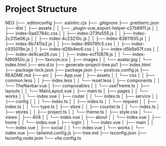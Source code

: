 # Project Structure

NEO
├── .editorconfig
├── .eslintrc.cjs
├── .gitignore
├── .prettierrc.json
├── dist
│   ├── assets
│   │   ├── _plugin-vue_export-helper-c27b6911.js
│   │   ├── index-0ad2784c.css
│   │   ├── index-273fa555.js
│   │   ├── index-2c315e06.js
│   │   ├── index-4c23210c.js
│   │   ├── index-83811935.js
│   │   ├── index-8b7411e2.js
│   │   ├── index-99078fc5.css
│   │   ├── index-c935019e.js
│   │   ├── index-d26b4ec6.css
│   │   ├── index-d5b9a57f.css
│   │   ├── index-de9cae26.css
│   │   ├── index-ecf10878.js
│   │   └── index-fd90950c.js
│   ├── favicon.ico
│   ├── images
│   │   └── avatar.jpg
│   └── index.html
├── env.d.ts
├── generate-project-tree.ps1
├── index.html
├── package-lock.json
├── package.json
├── postcss.config.js
├── README.md
├── src
│   ├── App.vue
│   ├── assets
│   │   └── css
│   │       ├── common.less
│   │       ├── index.less
│   │       └── reset.less
│   ├── components
│   │   └── TheNavbar.vue
│   ├── composables
│   │   └── useTheme.ts
│   ├── layouts
│   │   └── MainLayout.vue
│   ├── main.ts
│   ├── pages
│   │   └── works
│   │       └── index.vue
│   ├── router
│   │   └── index.ts
│   ├── service
│   │   ├── config
│   │   │   └── index.ts
│   │   ├── index.ts
│   │   └── request
│   │       ├── index.ts
│   │       └── type.ts
│   ├── store
│   │   ├── counter.ts
│   │   └── index.ts
│   ├── stores
│   │   ├── project.ts
│   │   └── theme.ts
│   ├── style.css
│   └── views
│       ├── 404
│       │   └── index.vue
│       ├── about
│       │   └── index.vue
│       ├── home
│       │   └── index.vue
│       ├── login
│       │   └── index.vue
│       ├── main
│       │   └── index.vue
│       ├── social
│       │   └── index.vue
│       └── works
│           └── index.vue
├── tailwind.config.js
├── tree.md
├── tsconfig.json
├── tsconfig.node.json
└── vite.config.ts